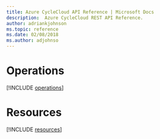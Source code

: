 ```yaml
---
title: Azure CycleCloud API Reference | Microsoft Docs
description:  Azure CycleCloud REST API Reference.
author: adriankjohnson
ms.topic: reference
ms.date: 02/08/2018
ms.author: adjohnso
---
```


<a name="operations"></a>
# Operations

[!INCLUDE [operations](~/includes/api_operations.md)]

<a name="resources"></a>
# Resources

[!INCLUDE [resources](./includes/api_resources.md)]